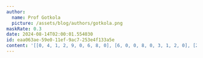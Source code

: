 ```yaml
---
author:
  name: Prof Gotkola
  picture: /assets/blog/authors/gotkola.png
maskRate: 0.3
date: 2024-08-14T02:00:01.554030
id: eaa063ae-59e0-11ef-9ac7-253e4f133a5e
content: '[[0, 4, 1, 2, 9, 0, 6, 8, 0], [6, 0, 0, 8, 0, 3, 1, 2, 0], [2, 8, 7, 0, 1, 6, 3, 5, 9], [9, 7, 2, 0, 8, 1, 5, 4, 3], [5, 0, 0, 9, 3, 2, 7, 0, 8], [0, 3, 6, 0, 5, 4, 9, 0, 2], [0, 0, 5, 3, 4, 9, 8, 7, 0], [7, 0, 3, 0, 2, 8, 0, 9, 1], [4, 0, 0, 1, 0, 7, 2, 3, 5]]'
---
```

